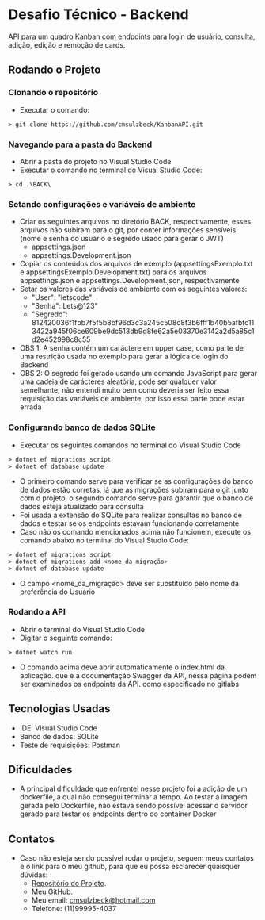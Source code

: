 # Desafio Técnico - Backend

API para um quadro Kanban com endpoints para login de usuário, consulta, adição, edição e remoção de cards.

## Rodando o Projeto

### Clonando o repositório
- Executar o comando: 
```console
> git clone https://github.com/cmsulzbeck/KanbanAPI.git
```

### Navegando para a pasta do Backend
- Abrir a pasta do projeto no Visual Studio Code
- Executar o comando no terminal do Visual Studio Code:
```console
> cd .\BACK\
```

### Setando configurações e variáveis de ambiente
- Criar os seguintes arquivos no diretório BACK, respectivamente, esses arquivos não subiram para o git, por conter informações sensíveis (nome e senha do usuário e segredo usado para gerar o JWT)
  - appsettings.json
  - appsettings.Development.json
-  Copiar os conteúdos dos arquivos de exemplo (appsettingsExemplo.txt e appsettingsExemplo.Development.txt) para os arquivos appsettings.json e appsettings.Development.json, respectivamente
- Setar os valores das variáveis de ambiente com os seguintes valores:
  - "User": "letscode"
  - "Senha": Lets@123"
  - "Segredo":  812420036f1fbb7f5f5b8bf96d3c3a245c508c8f3b6fff1b40b5afbfc113422a945f06ce609be9dc513db9d8fe62a5e03370e3142a2d5a85c1d2e452998c8c55
- OBS 1: A senha contém um caráctere em upper case, como parte de uma restrição usada no exemplo para gerar a lógica de login do Backend
- OBS 2: O segredo foi gerado usando um comando JavaScript para gerar uma cadeia de carácteres aleatória, pode ser qualquer valor semelhante, não entendi muito bem como deveria ser feito essa requisição das variáveis de ambiente, por isso essa parte pode estar errada

### Configurando banco de dados SQLite
- Executar os seguintes comandos no terminal do Visual Studio Code
```console
> dotnet ef migrations script
> dotnet ef database update
```
- O primeiro comando serve para verificar se as configurações do banco de dados estão corretas, já que as migrações subiram para o git junto com o projeto, o segundo comando serve para garantir que o banco de dados esteja atualizado para consulta
- Foi usada a extensão do SQLite para realizar consultas no banco de dados e testar se os endpoints estavam funcionando corretamente
- Caso não os comando mencionados acima não funcionem, execute os comando abaixo no terminal do Visual Studio Code:
```console
> dotnet ef migrations script
> dotnet ef migrations add <nome_da_migração>
> dotnet ef database update
```
- O campo <nome_da_migração> deve ser substituído pelo nome da preferência do Usuário

### Rodando a API
- Abrir o terminal do Visual Studio Code
- Digitar o seguinte comando:
```console
> dotnet watch run
```
- O comando acima deve abrir automaticamente o index.html da aplicação. que é a documentação Swagger da API, nessa página podem ser examinados os endpoints da API. como especificado no gitlabs

## Tecnologias Usadas
- IDE: Visual Studio Code
- Banco de dados: SQLite
- Teste de requisições: Postman

## Dificuldades
- A principal dificuldade que enfrentei nesse projeto foi a adição de um dockerfile, a qual não consegui terminar a tempo. Ao testar a imagem gerada pelo Dockerfile, não estava sendo possível acessar o servidor gerado para testar os endpoints dentro do container Docker

## Contatos
- Caso não esteja sendo possível rodar o projeto, seguem meus contatos e o link para o meu github, para que eu possa esclarecer quaisquer dúvidas:
  - [Repositório do Projeto](https://github.com/cmsulzbeck/KanbanAPI).
  - [Meu GitHub](https://github.com/cmsulzbeck).
  - Meu email: cmsulzbeck@hotmail.com
  - Telefone: (11)99995-4037
